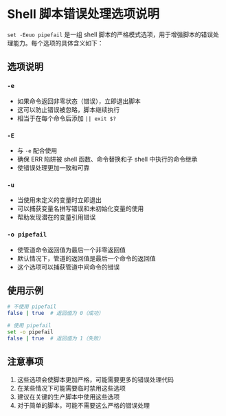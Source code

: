 # Shell 脚本错误处理选项说明

`set -Eeuo pipefail` 是一组 shell 脚本的严格模式选项，用于增强脚本的错误处理能力。每个选项的具体含义如下：

## 选项说明

### `-e`
- 如果命令返回非零状态（错误），立即退出脚本
- 这可以防止错误被忽略，脚本继续执行
- 相当于在每个命令后添加 `|| exit $?`

### `-E`
- 与 `-e` 配合使用
- 确保 ERR 陷阱被 shell 函数、命令替换和子 shell 中执行的命令继承
- 使错误处理更加一致和可靠

### `-u`
- 当使用未定义的变量时立即退出
- 可以捕获变量名拼写错误和未初始化变量的使用
- 帮助发现潜在的变量引用错误

### `-o pipefail`
- 使管道命令返回值为最后一个非零返回值
- 默认情况下，管道的返回值是最后一个命令的返回值
- 这个选项可以捕获管道中间命令的错误

## 使用示例

```bash
# 不使用 pipefail
false | true  # 返回值为 0（成功）

# 使用 pipefail
set -o pipefail
false | true  # 返回值为 1（失败）
```

## 注意事项
1. 这些选项会使脚本更加严格，可能需要更多的错误处理代码
2. 在某些情况下可能需要临时禁用这些选项
3. 建议在关键的生产脚本中使用这些选项
4. 对于简单的脚本，可能不需要这么严格的错误处理